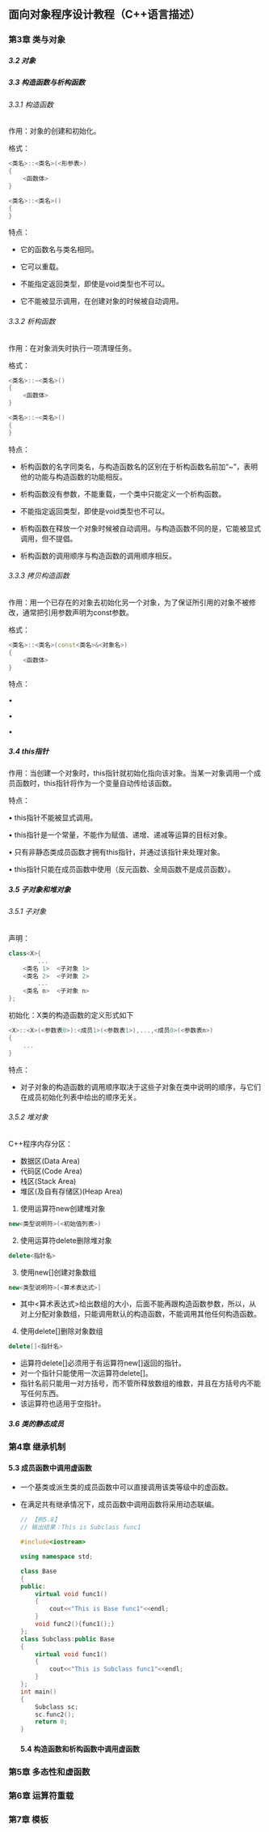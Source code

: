 ## 面向对象程序设计教程（C++语言描述）

### 第3章  类与对象

##### 3.2 对象

##### 3.3 构造函数与析构函数

###### 3.3.1 构造函数

作用：对象的创建和初始化。

格式：

```c++
<类名>::<类名>(<形参表>)
{
	<函数体>
}

<类名>::<类名>()
{
}
```

特点：

- 它的函数名与类名相同。

- 它可以重载。

- 不能指定返回类型，即使是void类型也不可以。

- 它不能被显示调用，在创建对象的时候被自动调用。


###### 3.3.2 析构函数

作用：在对象消失时执行一项清理任务。

格式：

```c++
<类名>::~<类名>()
{
	<函数体>
}

<类名>::~<类名>()
{
}
```

特点：

- 析构函数的名字同类名，与构造函数名的区别在于析构函数名前加“~”，表明他的功能与构造函数的功能相反。

- 析构函数没有参数，不能重载，一个类中只能定义一个析构函数。

- 不能指定返回类型，即使是void类型也不可以。

- 析构函数在释放一个对象时候被自动调用。与构造函数不同的是，它能被显式调用，但不提倡。 

- 析构函数的调用顺序与构造函数的调用顺序相反。


###### 3.3.3 拷贝构造函数

作用：用一个已存在的对象去初始化另一个对象，为了保证所引用的对象不被修改，通常把引用参数声明为const参数。

格式：

```C++
<类名>::<类名>(const<类名>&<对象名>)
{
	<函数体>
}
```

特点：

• 

• 

• 

##### 3.4 this指针

作用：当创建一个对象时，this指针就初始化指向该对象。当某一对象调用一个成员函数时，this指针将作为一个变量自动传给该函数。

特点：

• this指针不能被显式调用。

• this指针是一个常量，不能作为赋值、递增、递减等运算的目标对象。

• 只有非静态类成员函数才拥有this指针，并通过该指针来处理对象。

• this指针只能在成员函数中使用（反元函数、全局函数不是成员函数）。

##### 3.5 子对象和堆对象

###### 3.5.1 子对象

声明：

```c++
class<X>{
		...
	<类名 1>	<子对象 1>
	<类名 2>	<子对象 2>
		...
	<类名 n>	<子对象 n>
};
```

初始化：X类的构造函数的定义形式如下

```c++
<X>::<X>(<参数表0>):<成员1>(<参数表1>),...,<成员0>(<参数表n>)
{
	...
}
```

特点：

- 对子对象的构造函数的调用顺序取决于这些子对象在类中说明的顺序，与它们在成员初始化列表中给出的顺序无关。

###### 3.5.2 堆对象

C++程序内存分区：

- 数据区(Data Area)
- 代码区(Code Area)
- 栈区(Stack Area)
- 堆区(及自有存储区)(Heap Area)

1. 使用运算符new创建堆对象

```c++
new<类型说明符>(<初始值列表>)
```

2. 使用运算符delete删除堆对象

```c++
delete<指针名>
```

3. 使用new[]创建对象数组

```c++
new<类型说明符>[<算术表达式>]
```

- 其中<算术表达式>给出数组的大小，后面不能再跟构造函数参数，所以，从对上分配对象数组，只能调用默认的构造函数，不能调用其他任何构造函数。

4. 使用delete[]删除对象数组

```c++
delete[]<指针名>
```

- 运算符delete[]必须用于有运算符new[]返回的指针。
- 对一个指针只能使用一次运算符delete[]。
- 指针名前只能用一对方括号，而不管所释放数组的维数，并且在方括号内不能写任何东西。
- 该运算符也适用于空指针。

##### 3.6 类的静态成员

### 第4章 继承机制

#### 5.3 成员函数中调用虚函数

- 一个基类或派生类的成员函数中可以直接调用该类等级中的虚函数。

- 在满足共有继承情况下，成员函数中调用函数将采用动态联编。

  ```c++
  // 【例5.8】
  // 输出结果：This is Subclass func1
  
  #include<iostream>
  
  using namespace std;
  
  class Base
  {
  public:
      virtual void func1()
      {
          cout<<"This is Base func1"<<endl;
      }
      void func2(){func1();}
  };
  class Subclass:public Base
  {
      virtual void func1()
      {
          cout<<"This is Subclass func1"<<endl;
      }
  };
  int main()
  {
      Subclass sc;
      sc.func2();
      return 0;
  }
  ```

  #### 5.4 构造函数和析构函数中调用虚函数

### 第5章 多态性和虚函数

### 第6章 运算符重载

### 第7章 模板








